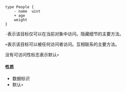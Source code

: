 ```
type People {
	- name 	uint
	+ age
	weight
}
```

`-`表示该目标仅可以在当前对象中访问。隐藏细节的主要方法。

`+`表示该目标可以被任何访问者访问。互相联系的主要方法。

没有可访问性标志表示默认`+`



#### 性质

+ 数据标识
+ 默认`+`